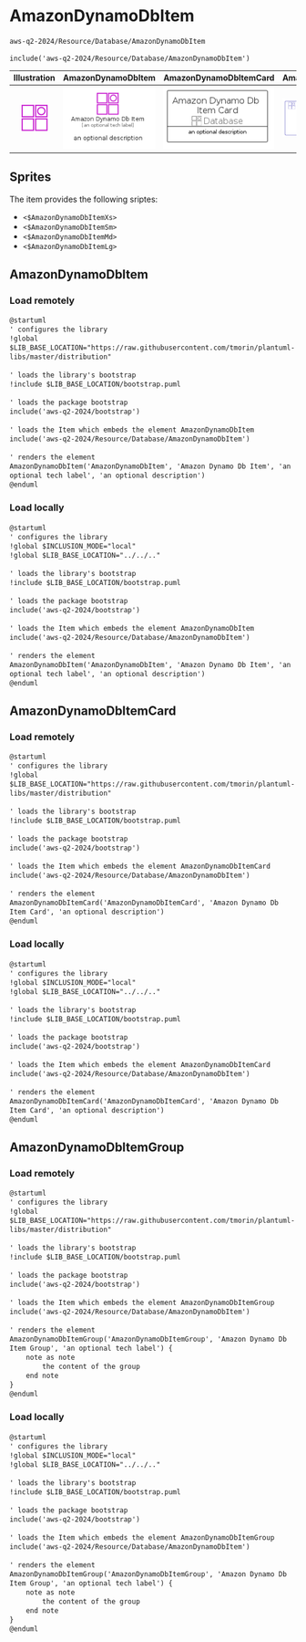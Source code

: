 # AmazonDynamoDbItem


```text
aws-q2-2024/Resource/Database/AmazonDynamoDbItem
```

```text
include('aws-q2-2024/Resource/Database/AmazonDynamoDbItem')
```



| Illustration | AmazonDynamoDbItem | AmazonDynamoDbItemCard | AmazonDynamoDbItemGroup |
| :---: | :---: | :---: | :---: |
| ![illustration for Illustration](../../../aws-q2-2024/Resource/Database/AmazonDynamoDbItem.png) | ![illustration for AmazonDynamoDbItem](../../../aws-q2-2024/Resource/Database/AmazonDynamoDbItem.Local.png) | ![illustration for AmazonDynamoDbItemCard](../../../aws-q2-2024/Resource/Database/AmazonDynamoDbItemCard.Local.png) | ![illustration for AmazonDynamoDbItemGroup](../../../aws-q2-2024/Resource/Database/AmazonDynamoDbItemGroup.Local.png) |



## Sprites
The item provides the following sriptes:

- `<$AmazonDynamoDbItemXs>`
- `<$AmazonDynamoDbItemSm>`
- `<$AmazonDynamoDbItemMd>`
- `<$AmazonDynamoDbItemLg>`





## AmazonDynamoDbItem

### Load remotely
```plantuml
@startuml
' configures the library
!global $LIB_BASE_LOCATION="https://raw.githubusercontent.com/tmorin/plantuml-libs/master/distribution"

' loads the library's bootstrap
!include $LIB_BASE_LOCATION/bootstrap.puml

' loads the package bootstrap
include('aws-q2-2024/bootstrap')

' loads the Item which embeds the element AmazonDynamoDbItem
include('aws-q2-2024/Resource/Database/AmazonDynamoDbItem')

' renders the element
AmazonDynamoDbItem('AmazonDynamoDbItem', 'Amazon Dynamo Db Item', 'an optional tech label', 'an optional description')
@enduml
```

### Load locally
```plantuml
@startuml
' configures the library
!global $INCLUSION_MODE="local"
!global $LIB_BASE_LOCATION="../../.."

' loads the library's bootstrap
!include $LIB_BASE_LOCATION/bootstrap.puml

' loads the package bootstrap
include('aws-q2-2024/bootstrap')

' loads the Item which embeds the element AmazonDynamoDbItem
include('aws-q2-2024/Resource/Database/AmazonDynamoDbItem')

' renders the element
AmazonDynamoDbItem('AmazonDynamoDbItem', 'Amazon Dynamo Db Item', 'an optional tech label', 'an optional description')
@enduml
```

## AmazonDynamoDbItemCard

### Load remotely
```plantuml
@startuml
' configures the library
!global $LIB_BASE_LOCATION="https://raw.githubusercontent.com/tmorin/plantuml-libs/master/distribution"

' loads the library's bootstrap
!include $LIB_BASE_LOCATION/bootstrap.puml

' loads the package bootstrap
include('aws-q2-2024/bootstrap')

' loads the Item which embeds the element AmazonDynamoDbItemCard
include('aws-q2-2024/Resource/Database/AmazonDynamoDbItem')

' renders the element
AmazonDynamoDbItemCard('AmazonDynamoDbItemCard', 'Amazon Dynamo Db Item Card', 'an optional description')
@enduml
```

### Load locally
```plantuml
@startuml
' configures the library
!global $INCLUSION_MODE="local"
!global $LIB_BASE_LOCATION="../../.."

' loads the library's bootstrap
!include $LIB_BASE_LOCATION/bootstrap.puml

' loads the package bootstrap
include('aws-q2-2024/bootstrap')

' loads the Item which embeds the element AmazonDynamoDbItemCard
include('aws-q2-2024/Resource/Database/AmazonDynamoDbItem')

' renders the element
AmazonDynamoDbItemCard('AmazonDynamoDbItemCard', 'Amazon Dynamo Db Item Card', 'an optional description')
@enduml
```

## AmazonDynamoDbItemGroup

### Load remotely
```plantuml
@startuml
' configures the library
!global $LIB_BASE_LOCATION="https://raw.githubusercontent.com/tmorin/plantuml-libs/master/distribution"

' loads the library's bootstrap
!include $LIB_BASE_LOCATION/bootstrap.puml

' loads the package bootstrap
include('aws-q2-2024/bootstrap')

' loads the Item which embeds the element AmazonDynamoDbItemGroup
include('aws-q2-2024/Resource/Database/AmazonDynamoDbItem')

' renders the element
AmazonDynamoDbItemGroup('AmazonDynamoDbItemGroup', 'Amazon Dynamo Db Item Group', 'an optional tech label') {
    note as note
        the content of the group
    end note
}
@enduml
```

### Load locally
```plantuml
@startuml
' configures the library
!global $INCLUSION_MODE="local"
!global $LIB_BASE_LOCATION="../../.."

' loads the library's bootstrap
!include $LIB_BASE_LOCATION/bootstrap.puml

' loads the package bootstrap
include('aws-q2-2024/bootstrap')

' loads the Item which embeds the element AmazonDynamoDbItemGroup
include('aws-q2-2024/Resource/Database/AmazonDynamoDbItem')

' renders the element
AmazonDynamoDbItemGroup('AmazonDynamoDbItemGroup', 'Amazon Dynamo Db Item Group', 'an optional tech label') {
    note as note
        the content of the group
    end note
}
@enduml
```

